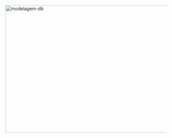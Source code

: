 <img align="center" alt="modelagem-db" height="400" width="600" src="https://i.ibb.co/N3hk9m8/v3.png">
